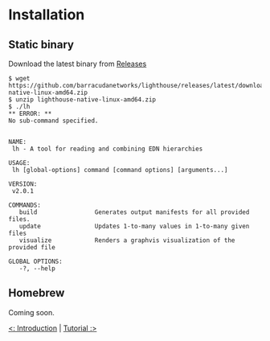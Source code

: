 # Installation

## Static binary

Download the latest binary from [Releases](https://github.com/barracudanetworks/lighthouse/releases)

```
$ wget https://github.com/barracudanetworks/lighthouse/releases/latest/download/lighthouse-native-linux-amd64.zip
$ unzip lighthouse-native-linux-amd64.zip
$ ./lh
** ERROR: **
No sub-command specified.


NAME:
 lh - A tool for reading and combining EDN hierarchies

USAGE:
 lh [global-options] command [command options] [arguments...]

VERSION:
 v2.0.1

COMMANDS:
   build                Generates output manifests for all provided files.
   update               Updates 1-to-many values in 1-to-many given files
   visualize            Renders a graphvis visualization of the provided file

GLOBAL OPTIONS:
   -?, --help
```

## Homebrew

Coming soon.

[<: Introduction](/doc/01-introduction.md) | [Tutorial :>](/doc/03-tutorial.md)
